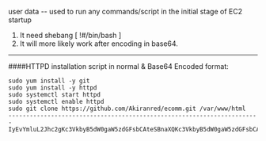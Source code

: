 user data -- used to run any commands/script in the initial stage of EC2 startup

1. It need shebang [ !#/bin/bash ]
2. It will more likely work after encoding in base64.
---------------------------------------------------------
####HTTPD installation script in normal & Base64 Encoded format: 

```sh#!/bin/bash
sudo yum install -y git
sudo yum install -y httpd
sudo systemctl start httpd
sudo systemctl enable httpd
sudo git clone https://github.com/Akiranred/ecomm.git /var/www/html
-----------------------------------------------------------------------
IyEvYmluL2Jhc2gKc3VkbyB5dW0gaW5zdGFsbCAteSBnaXQKc3VkbyB5dW0gaW5zdGFsbCAteSBodHRwZApzdWRvIHN5c3RlbWN0bCBzdGFydCBodHRwZApzdWRvIHN5c3RlbWN0bCBlbmFibGUgaHR0cGQKc3VkbyBnaXQgY2xvbmUgaHR0cHM6Ly9naXRodWIuY29tL0FraXJhbnJlZC9lY29tbS5naXQgL3Zhci93d3cvaHRtbA==
   ```

